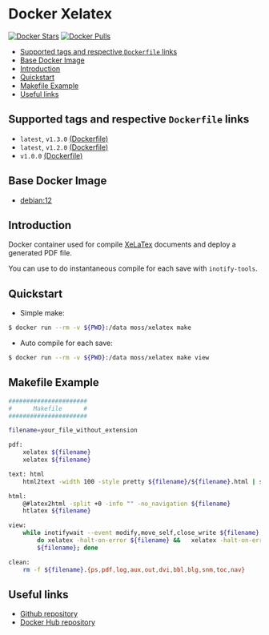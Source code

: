 Docker Xelatex
==============

[![Docker Stars](https://img.shields.io/docker/stars/moss/xelatex.svg?style=flat-square)]()
[![Docker Pulls](https://img.shields.io/docker/pulls/moss/xelatex.svg?style=flat-square)]()


* [Supported tags and respective `Dockerfile` links](#supported-tags-and-respective-dockerfile-links)
* [Base Docker Image](#base-docker-image)
* [Introduction](#introduction)
* [Quickstart](#quickstart)
* [Makefile Example](#makefile-example)
* [Useful links](#useful-links)

## Supported tags and respective `Dockerfile` links

* `latest`, `v1.3.0` [(Dockerfile)](https://github.com/moss-it/docker-xelatex/blob/v1.3.0/Dockerfile)
* `latest`, `v1.2.0` [(Dockerfile)](https://github.com/moss-it/docker-xelatex/blob/v1.2.0/Dockerfile)
* `v1.0.0` [(Dockerfile)](https://github.com/moss-it/docker-xelatex/blob/v1.0.0/Dockerfile)

## Base Docker Image

* [debian:12](https://registry.hub.docker.com/_/debian/)

## Introduction 

Docker container used for compile [XeLaTex](https://en.wikipedia.org/wiki/XeTeX) documents and deploy a generated PDF file.

You can use to do instantaneous compile for each save with `inotify-tools`.

## Quickstart

* Simple make:

```sh
$ docker run --rm -v ${PWD}:/data moss/xelatex make
```

* Auto compile for each save:

```sh
$ docker run --rm -v ${PWD}:/data moss/xelatex make view
```

## Makefile Example

```sh
######################
#      Makefile      #
######################

filename=your_file_without_extension

pdf: 
	xelatex ${filename}
	xelatex ${filename}

text: html
	html2text -width 100 -style pretty ${filename}/${filename}.html | sed -n '/./,$$p' | head -n-2 >${filename}.txt

html:
	@#latex2html -split +0 -info "" -no_navigation ${filename}
	htlatex ${filename}

view:
	while inotifywait --event modify,move_self,close_write ${filename}.tex; \
		do xelatex -halt-on-error ${filename} &&   xelatex -halt-on-error \
		${filename}; done

clean:
	rm -f ${filename}.{ps,pdf,log,aux,out,dvi,bbl,blg,snm,toc,nav}
```

## Useful links
* [Github repository](https://github.com/moss-it/docker-xelatex)
* [Docker Hub repository](https://hub.docker.com/r/moss/xelatex/)
